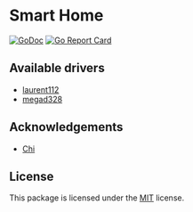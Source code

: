 # Smart Home
[![GoDoc](https://godoc.org/github.com/leonidboykov/smarthut?status.svg)](https://godoc.org/github.com/leonidboykov/smarthut)
[![Go Report Card](https://goreportcard.com/badge/github.com/leonidboykov/smarthut)](https://goreportcard.com/report/github.com/leonidboykov/smarthut)

## Available drivers

  * [laurent112](device/laurent112)
  * [megad328](device/megad328)

## Acknowledgements

  * [Chi](https://github.com/go-chi/chi)

## License

This package is licensed under the [MIT](LICENSE) license.
